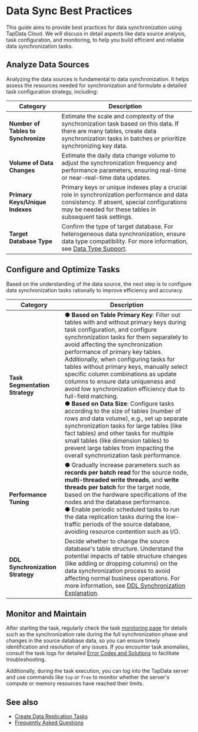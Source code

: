 # Data Sync Best Practices


This guide aims to provide best practices for data synchronization using TapData Cloud. We will discuss in detail aspects like data source analysis, task configuration, and monitoring, to help you build efficient and reliable data synchronization tasks.

## Analyze Data Sources

Analyzing the data sources is fundamental to data synchronization. It helps assess the resources needed for synchronization and formulate a detailed task configuration strategy, including:

| Category                            | Description                                                  |
| ----------------------------------- | ------------------------------------------------------------ |
| **Number of Tables to Synchronize** | Estimate the scale and complexity of the synchronization task based on this data. If there are many tables, create data synchronization tasks in batches or prioritize synchronizing key data. |
| **Volume of Data Changes**          | Estimate the daily data change volume to adjust the synchronization frequency and performance parameters, ensuring real-time or near-real-time data updates. |
| **Primary Keys/Unique Indexes**     | Primary keys or unique indexes play a crucial role in synchronization performance and data consistency. If absent, special configurations may be needed for these tables in subsequent task settings. |
| **Target Database Type**            | Confirm the type of target database. For heterogeneous data synchronization, ensure data type compatibility. For more information, see [Data Type Support](../../faq/no-supported-data-type.md). |


## Configure and Optimize Tasks

Based on the understanding of the data source, the next step is to configure data synchronization tasks rationally to improve efficiency and accuracy.

| Category                         | Description                                                  |
| -------------------------------- | ------------------------------------------------------------ |
| **Task Segmentation Strategy**   | ●  **Based on Table Primary Key**: Filter out tables with and without primary keys during task configuration, and configure synchronization tasks for them separately to avoid affecting the synchronization performance of primary key tables. Additionally, when configuring tasks for tables without primary keys, manually select specific column combinations as update columns to ensure data uniqueness and avoid low synchronization efficiency due to full-field matching.<br />●  **Based on Data Size**: Configure tasks according to the size of tables (number of rows and data volume), e.g., set up separate synchronization tasks for large tables (like fact tables) and other tasks for multiple small tables (like dimension tables) to prevent large tables from impacting the overall synchronization task performance. |
| **Performance Tuning**           | ●  Gradually increase parameters such as **records per batch read** for the source node, **multi-threaded write threads**, and **write threads per batch** for the target node, based on the hardware specifications of the nodes and the database performance.<br />●  Enable periodic scheduled tasks to run the data replication tasks during the low-traffic periods of the source database, avoiding resource contention such as I/O. |
| **DDL Synchronization Strategy** | Decide whether to change the source database's table structure. Understand the potential impacts of table structure changes (like adding or dropping columns) on the data synchronization process to avoid affecting normal business operations. For more information, see [DDL Synchronization Explanation](handle-schema-changes.md). |

## Monitor and Maintain

After starting the task, regularly check the task [monitoring page](../../data-replication/monitor-task.md) for details such as the synchronization rate during the full synchronization phase and changes in the source database data, so you can ensure timely identification and resolution of any issues. If you encounter task anomalies, consult the task logs for detailed [Error Codes and Solutions](../../user-guide/error-code-solution.md) to facilitate troubleshooting.

Additionally, during the task execution, you can log into the TapData server and use commands like `top` or `free` to monitor whether the server's compute or memory resources have reached their limits.

## See also

* [Create Data Replication Tasks](../../data-replication/README.md)
* [Frequently Asked Questions](../../faq/README.md)